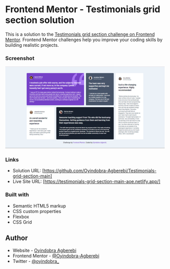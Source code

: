 # Frontend Mentor - Testimonials grid section solution

This is a solution to the [Testimonials grid section challenge on Frontend Mentor](https://www.frontendmentor.io/challenges/testimonials-grid-section-Nnw6J7Un7). Frontend Mentor challenges help you improve your coding skills by building realistic projects. 



### Screenshot
![Alt text](Testimonials%20grid%20section.png)


### Links

- Solution URL: [https://github.com/Oyindobra-Agberebi/Testimonials-grid-section-main]
- Live Site URL: [https://testimonials-grid-section-main-aoe.netlify.app/]


### Built with

- Semantic HTML5 markup
- CSS custom properties
- Flexbox
- CSS Grid


## Author

- Website - [Oyindobra Agberebi](https://github.com/Oyindobra-Agberebi)
- Frontend Mentor - [@Oyindobra-Agberebi](https://www.frontendmentor.io/profile/Oyindobra-Agberebi)
- Twitter - [@oyindobra_](https://twitter.com/oyindobra_)

